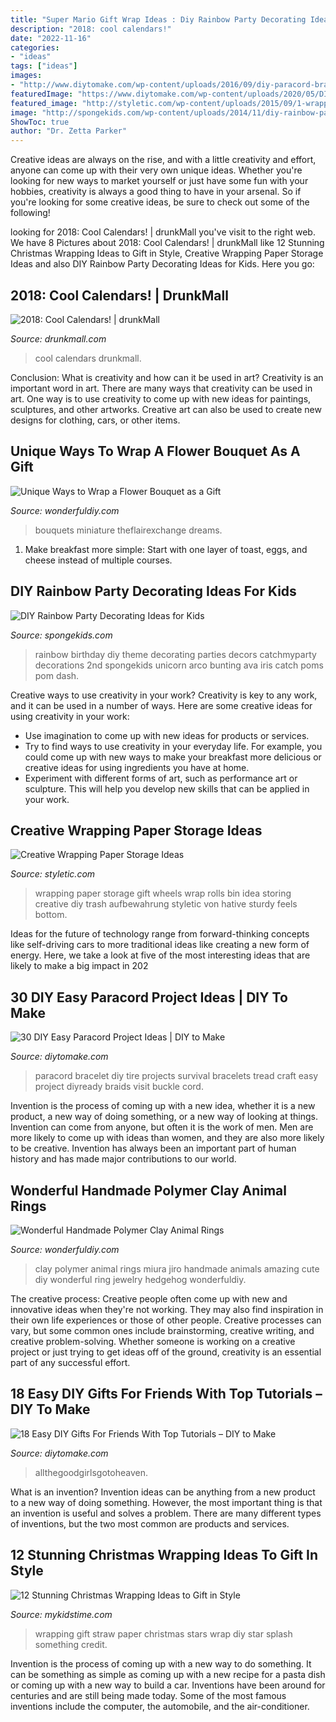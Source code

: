 ```yaml
---
title: "Super Mario Gift Wrap Ideas : Diy Rainbow Party Decorating Ideas For Kids"
description: "2018: cool calendars!"
date: "2022-11-16"
categories:
- "ideas"
tags: ["ideas"]
images:
- "http://www.diytomake.com/wp-content/uploads/2016/09/diy-paracord-bracelet.jpg"
featuredImage: "https://www.diytomake.com/wp-content/uploads/2020/05/DIY-Friendship-Bracelet.jpg"
featured_image: "http://styletic.com/wp-content/uploads/2015/09/1-wrapping-paper-storage.jpg"
image: "http://spongekids.com/wp-content/uploads/2014/11/diy-rainbow-party-decorating-ideas/9-rainbow-wall-decors.jpg"
ShowToc: true
author: "Dr. Zetta Parker"
---
```



Creative ideas are always on the rise, and with a little creativity and effort, anyone can come up with their very own unique ideas. Whether you're looking for new ways to market yourself or just have some fun with your hobbies, creativity is always a good thing to have in your arsenal. So if you're looking for some creative ideas, be sure to check out some of the following!

	

		
looking for 2018: Cool Calendars! | drunkMall you've visit to the right web. We have 8 Pictures about 2018: Cool Calendars! | drunkMall like 12 Stunning Christmas Wrapping Ideas to Gift in Style, Creative Wrapping Paper Storage Ideas and also DIY Rainbow Party Decorating Ideas for Kids. Here you go:
		
    
## 2018: Cool Calendars! | DrunkMall

<img loading=lazy src="http://www.drunkmall.com/wp-content/uploads/2017/09/Cool-CalendarsFB.png" onerror="this.onerror=null;this.src='https://tse2.mm.bing.net/th?id=OIP.vgqM6ceKowUVoAzi6O0xGAHaD4&amp;pid=15.1';" alt="2018: Cool Calendars! | drunkMall">

_Source: drunkmall.com_

>cool calendars drunkmall. 

	

Conclusion: What is creativity and how can it be used in art?
Creativity is an important word in art. There are many ways that creativity can be used in art. One way is to use creativity to come up with new ideas for paintings, sculptures, and other artworks. Creative art can also be used to create new designs for clothing, cars, or other items.

    
## Unique Ways To Wrap A Flower Bouquet As A Gift

<img loading=lazy src="https://cdn.wonderfuldiy.com/wp-content/uploads/2016/02/Personalised-Flowers.jpg" onerror="this.onerror=null;this.src='https://tse2.mm.bing.net/th?id=OIP.bMiSvXUuKcVZcb1S6PKQzwHaLH&amp;pid=15.1';" alt="Unique Ways to Wrap a Flower Bouquet as a Gift">

_Source: wonderfuldiy.com_

>bouquets miniature theflairexchange dreams. 

	

1. Make breakfast more simple: Start with one layer of toast, eggs, and cheese instead of multiple courses. 

    
## DIY Rainbow Party Decorating Ideas For Kids

<img loading=lazy src="http://spongekids.com/wp-content/uploads/2014/11/diy-rainbow-party-decorating-ideas/9-rainbow-wall-decors.jpg" onerror="this.onerror=null;this.src='https://tse1.mm.bing.net/th?id=OIP.xzvMCHYn0YUqLiz5Vc2PVAHaLL&amp;pid=15.1';" alt="DIY Rainbow Party Decorating Ideas for Kids">

_Source: spongekids.com_

>rainbow birthday diy theme decorating parties decors catchmyparty decorations 2nd spongekids unicorn arco bunting ava iris catch poms pom dash. 

	

Creative ways to use creativity in your work?
Creativity is key to any work, and it can be used in a number of ways. Here are some creative ideas for using creativity in your work: 
- Use imagination to come up with new ideas for products or services.
- Try to find ways to use creativity in your everyday life. For example, you could come up with new ways to make your breakfast more delicious or creative ideas for using ingredients you have at home. 
- Experiment with different forms of art, such as performance art or sculpture. This will help you develop new skills that can be applied in your work.

    
## Creative Wrapping Paper Storage Ideas

<img loading=lazy src="http://styletic.com/wp-content/uploads/2015/09/1-wrapping-paper-storage.jpg" onerror="this.onerror=null;this.src='https://tse1.mm.bing.net/th?id=OIP.uCM0aEOTg7IOdpoiFlxFhQHaJ3&amp;pid=15.1';" alt="Creative Wrapping Paper Storage Ideas">

_Source: styletic.com_

>wrapping paper storage gift wheels wrap rolls bin idea storing creative diy trash aufbewahrung styletic von hative sturdy feels bottom. 

	

Ideas for the future of technology range from forward-thinking concepts like self-driving cars to more traditional ideas like creating a new form of energy. Here, we take a look at five of the most interesting ideas that are likely to make a big impact in 202
    
## 30 DIY Easy Paracord Project Ideas | DIY To Make

<img loading=lazy src="http://www.diytomake.com/wp-content/uploads/2016/09/diy-paracord-bracelet.jpg" onerror="this.onerror=null;this.src='https://tse2.mm.bing.net/th?id=OIP.mrXUiOQt3abm2JbXhRbw1wHaJ4&amp;pid=15.1';" alt="30 DIY Easy Paracord Project Ideas | DIY to Make">

_Source: diytomake.com_

>paracord bracelet diy tire projects survival bracelets tread craft easy project diyready braids visit buckle cord. 

	

Invention is the process of coming up with a new idea, whether it is a new product, a new way of doing something, or a new way of looking at things. Invention can come from anyone, but often it is the work of men. Men are more likely to come up with ideas than women, and they are also more likely to be creative. Invention has always been an important part of human history and has made major contributions to our world.

    
## Wonderful Handmade Polymer Clay Animal Rings

<img loading=lazy src="https://cdn.wonderfuldiy.com/wp-content/uploads/2015/01/2.jpg" onerror="this.onerror=null;this.src='https://tse4.mm.bing.net/th?id=OIP.3HFzgnmoAeQ_aLBh6NYyEgHaFj&amp;pid=15.1';" alt="Wonderful Handmade Polymer Clay Animal Rings">

_Source: wonderfuldiy.com_

>clay polymer animal rings miura jiro handmade animals amazing cute diy wonderful ring jewelry hedgehog wonderfuldiy. 

	

The creative process:
Creative people often come up with new and innovative ideas when they're not working. They may also find inspiration in their own life experiences or those of other people. Creative processes can vary, but some common ones include brainstorming, creative writing, and creative problem-solving. Whether someone is working on a creative project or just trying to get ideas off of the ground, creativity is an essential part of any successful effort.

    
## 18 Easy DIY Gifts For Friends With Top Tutorials – DIY To Make

<img loading=lazy src="https://www.diytomake.com/wp-content/uploads/2020/05/DIY-Friendship-Bracelet.jpg" onerror="this.onerror=null;this.src='https://tse4.mm.bing.net/th?id=OIP.WnHSuV6yjCdDvLX5B_pZnAHaEw&amp;pid=15.1';" alt="18 Easy DIY Gifts For Friends With Top Tutorials – DIY to Make">

_Source: diytomake.com_

>allthegoodgirlsgotoheaven. 

	

What is an invention?
Invention ideas can be anything from a new product to a new way of doing something. However, the most important thing is that an invention is useful and solves a problem. There are many different types of inventions, but the two most common are products and services.

    
## 12 Stunning Christmas Wrapping Ideas To Gift In Style

<img loading=lazy src="https://www.mykidstime.com/wp-content/uploads/2016/11/paper-straw-stars.jpg" onerror="this.onerror=null;this.src='https://tse3.mm.bing.net/th?id=OIP.HTHucybNZQa0pPE9_YIR7AHaLH&amp;pid=15.1';" alt="12 Stunning Christmas Wrapping Ideas to Gift in Style">

_Source: mykidstime.com_

>wrapping gift straw paper christmas stars wrap diy star splash something credit. 

	

Invention is the process of coming up with a new way to do something. It can be something as simple as coming up with a new recipe for a pasta dish or coming up with a new way to build a car. Inventions have been around for centuries and are still being made today. Some of the most famous inventions include the computer, the automobile, and the air-conditioner.

